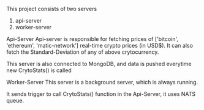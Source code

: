 This project consists of two servers
  1. api-server
  2. worker-server

Api-Server
  Api-server is responsible for fetching prices of ['bitcoin', 'ethereum', 'matic-network'] real-time crypto prices (in USD$).
  It can also fetch the Standard-Deviation of any of above crytocurrency.

  This server is also connected to MongoDB, and data is pushed everytime new CrytoStats() is called

Worker-Server
  This server is a background server, which is always running.

  It sends trigger to call CrytoStats() function in the Api-Server, it uses NATS queue.
  

